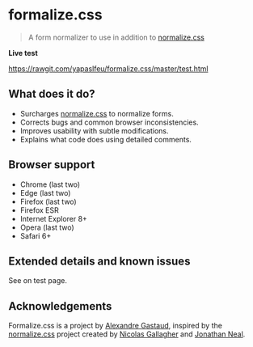 # formalize.css

> A form normalizer to use in addition to [normalize.css](https://github.com/necolas/normalize.css)

**Live test**

https://rawgit.com/yapaslfeu/formalize.css/master/test.html


## What does it do?

* Surcharges [normalize.css](https://github.com/necolas/normalize.css) to normalize forms.
* Corrects bugs and common browser inconsistencies.
* Improves usability with subtle modifications.
* Explains what code does using detailed comments.


## Browser support

* Chrome (last two)
* Edge (last two)
* Firefox (last two)
* Firefox ESR
* Internet Explorer 8+
* Opera (last two)
* Safari 6+


## Extended details and known issues

See on test page.


## Acknowledgements

Formalize.css is a project by [Alexandre Gastaud](https://github.com/yapaslfeu), inspired by the [normalize.css](https://github.com/necolas/normalize.css) project created by [Nicolas Gallagher](https://github.com/necolas) and [Jonathan Neal](https://github.com/jonathantneal).
